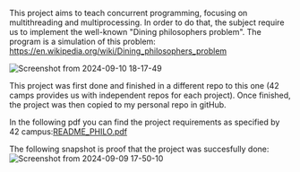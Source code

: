 This project aims to teach concurrent programming, focusing on multithreading and multiprocessing. In order to do that, the subject require us to implement the well-known "Dining philosophers problem". The program is a simulation of this problem:
https://en.wikipedia.org/wiki/Dining_philosophers_problem


![Screenshot from 2024-09-10 18-17-49](https://github.com/user-attachments/assets/0e05a120-878e-4795-b80a-f55f3f4fce6b)



This project was first done and finished in a different repo to this one (42 camps provides us with independent repos for each project). Once finished, the project was then copied to my personal repo in gitHub.

In the following pdf you can find the project requirements as specified by 42 campus:[README_PHILO.pdf](https://github.com/Alvicina/PHILO/files/15310150/README_PHILO.pdf)

The following snapshot is proof that the project was succesfully done:
![Screenshot from 2024-09-09 17-50-10](https://github.com/user-attachments/assets/912d4142-a2a5-4aa0-a96e-1b716c11e09c)



